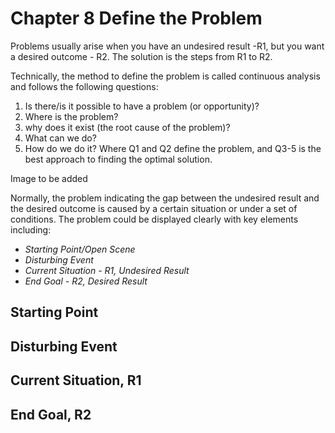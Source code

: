 # Chapter 8 Define the Problem

Problems usually arise when you have an undesired result -R1, but you want a desired outcome - R2. The solution is the steps from R1 to R2.

Technically, the method to define the problem is called continuous analysis and follows the following questions:
1. Is there/is it possible to have a problem (or opportunity)?
2. Where is the problem?
3. why does it exist (the root cause of the problem)?
4. What can we do?
5. How do we do it?
Where Q1 and Q2 define the problem, and Q3-5 is the best approach to finding the optimal solution.

Image to be added


Normally, the problem indicating the gap between the undesired result and the desired outcome is caused by a certain situation or under a set of conditions.
The problem could be displayed clearly with key elements including:
- *Starting Point/Open Scene*
- *Disturbing Event*
- *Current Situation - R1, Undesired Result*
- *End Goal - R2, Desired Result*

## **Starting Point**

## **Disturbing Event**

## **Current Situation, R1**

## **End Goal, R2**

